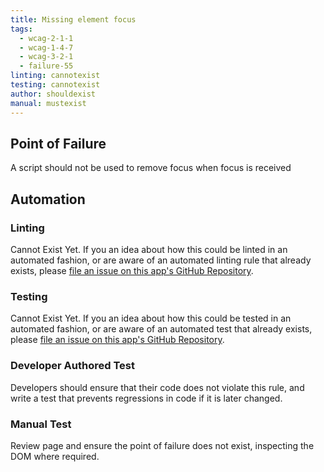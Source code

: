 ```yaml
---
title: Missing element focus
tags: 
  - wcag-2-1-1
  - wcag-1-4-7
  - wcag-3-2-1
  - failure-55
linting: cannotexist
testing: cannotexist
author: shouldexist
manual: mustexist
---
```


## Point of Failure
A script should not be used to remove focus when focus is received

## Automation

### Linting
Cannot Exist Yet. If you an idea about how this could be linted in an automated fashion, or are aware of an automated linting rule that already exists, please [file an issue on this app's GitHub Repository](https://github.com/MelSumner/a11y-automation/issues).

### Testing
Cannot Exist Yet. If you an idea about how this could be tested in an automated fashion, or are aware of an automated test that already exists, please [file an issue on this app's GitHub Repository](https://github.com/MelSumner/a11y-automation/issues).

### Developer Authored Test
Developers should ensure that their code does not violate this rule, and write a test that prevents regressions in code if it is later changed.

### Manual Test
Review page and ensure the point of failure does not exist, inspecting the DOM where required.